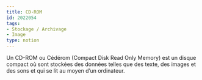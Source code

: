 ```yaml
---
title: CD-ROM
id: 2022054
tags:
- Stockage / Archivage
- Image
type: notion
---
```


Un CD-ROM ou Cédérom (Compact Disk Read Only Memory) est un disque compact où sont stockées des données telles que des texte, des images et des sons et qui se lit au moyen d’un ordinateur. 

